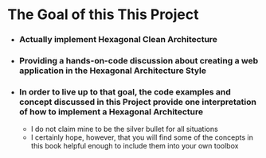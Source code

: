 # The Goal of this This Project

- ### Actually implement Hexagonal Clean Architecture
- ### Providing a hands-on-code discussion about creating a web application in the Hexagonal Architecture Style
- ### In order to live up to that goal, the code examples and concept discussed in this Project provide one interpretation of how to implement a Hexagonal Architecture
    - I do not claim mine to be the silver bullet for all situations
    - I certainly hope, however, that you will find some of the concepts in this book helpful enough to include them into your own toolbox